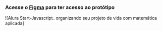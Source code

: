 
### Acesse o [Figma](https://www.figma.com/community/file/1266748897061926443/Prot%C3%B3tipo---Javascript%3A-organizando-seu-projeto-de-vida-com-matem%C3%A1tica-aplicada) para ter acesso ao protótipo


![Alura Start-Javascript_ organizando seu projeto de vida com matemática aplicada]

